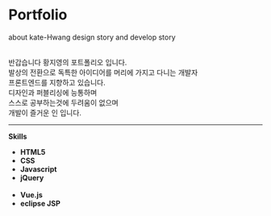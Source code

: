 # Portfolio
about kate-Hwang design story and develop story

<br>반갑습니다 황지영의 포트폴리오 입니다.<br>
발상의 전환으로 독특한 아이디어를 머리에 가지고 다니는 개발자<br>
프론트엔드를 지향하고 있습니다.<br>
디자인과 퍼블리싱에 능통하며<br>
스스로 공부하는것에 두려움이 없으며<br>
개발이 즐거운 인 입니다.

<hr>

<p>
  <strong>Skills<strong>
    <ul>
      <li>HTML5</li>
      <li>CSS</li>
      <li>Javascript</li>
      <li>jQuery</li><br>
      <li>Vue.js</li>
      <li>eclipse JSP</li>
    </ul>
</p>

